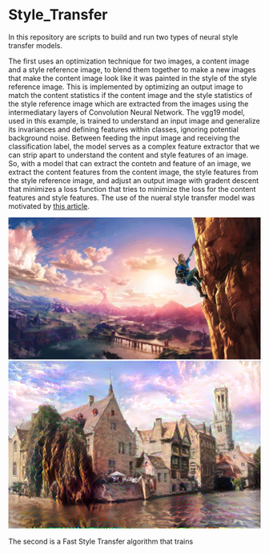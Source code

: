 # Style_Transfer


In this repository are scripts to build and run two types of neural style transfer models. 

The first uses an optimization technique for two images, a content image and a style reference image, to blend them together to make a new images that make the content image look like it was painted in the style of the style reference image. This is implemented by optimizing an output image to match the content statistics if the content image and the style statistics of the style reference image which are extracted from the images using the intermediatary layers of Convolution Neural Network. The vgg19 model, used in this example, is trained to understand an input image and generalize its invariances and defining features within classes, ignoring potential background noise. Between feeding the input image and receiving the classification label, the model serves as a complex feature extractor that we can strip apart to understand the content and style features of an image. So, with a model that can extract the contetn and feature of an image, we extract the content features from the content image, the style features from the style reference image, and adjust an output image with gradent descent that minimizes a loss function that tries to minimize the loss for the content features and style features. The use of the nueral style transfer model was motivated by [this article](https://www.tensorflow.org/tutorials/generative/style_transfer).

![style](Style_Transfer_Individual/style_images/zelda.jpg) 
![finished](Style_Transfer_Individual/finished_transfers/castle+zelda.png)

The second is a Fast Style Transfer algorithm that trains



